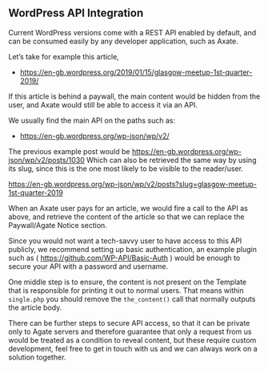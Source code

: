 ## WordPress API Integration

Current WordPress versions come with a REST API enabled by default, and can be consumed easily by any developer application, such as Axate.

Let’s take for example this article,
 - https://en-gb.wordpress.org/2019/01/15/glasgow-meetup-1st-quarter-2019/
 
If this article is behind a paywall, the main content would be hidden from the user, and Axate would still be able to access it via an API.

We usually find the main API on the paths such as: 
  - https://en-gb.wordpress.org/wp-json/wp/v2/


The previous example post would be https://en-gb.wordpress.org/wp-json/wp/v2/posts/1030 Which can also be retrieved the same way by using its slug, since this is the one most likely to be
visible to the reader/user.

https://en-gb.wordpress.org/wp-json/wp/v2/posts?slug=glasgow-meetup-1st-quarter-2019 

When an Axate user pays for an article, we would fire a call to the API as above, and retrieve the content of the article so that we can replace the Paywall/Agate Notice section.

Since you would not want a tech-savvy user to have access to this API publicly, we recommend setting up basic authentication, an example plugin such as ( https://github.com/WP-API/Basic-Auth ) would be enough to secure your API with a password and username.


One middle step is to ensure, the content is not present on the Template that is responsible for printing it out to normal users. 
That means within `single.php` you should remove the `the_content()` call that normally outputs the article body. 


There can be further steps to secure API access, so that it can be private only to Agate servers and therefore guarantee that only a request from us would be treated as a condition to reveal content, but these require custom development, feel free to get in touch with us and we can always work on a solution together.

